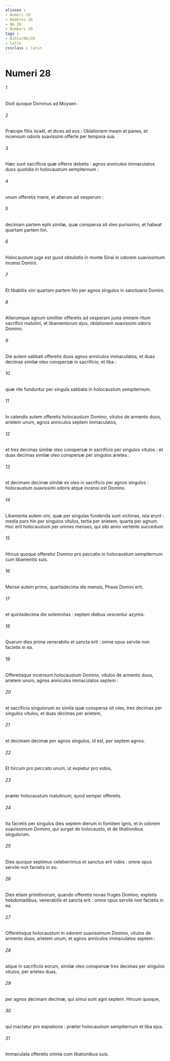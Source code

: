 ```yaml
---
aliases : 
- Numeri 28
- Nombres 28
- Nb 28
- Numbers 28
tags : 
- Bible/Nb/28
- latin
cssclass : latin
---
```


# Numeri 28

###### 1
Dixit quoque Dominus ad Moysen :
###### 2
Præcipe filiis Israël, et dices ad eos : Oblationem meam et panes, et incensum odoris suavissimi offerte per tempora sua.
###### 3
Hæc sunt sacrificia quæ offerre debetis : agnos anniculos immaculatos duos quotidie in holocaustum sempiternum :
###### 4
unum offeretis mane, et alterum ad vesperum :
###### 5
decimam partem ephi similæ, quæ conspersa sit oleo purissimo, et habeat quartam partem hin.
###### 6
Holocaustum juge est quod obtulistis in monte Sinai in odorem suavissimum incensi Domini.
###### 7
Et libabitis vini quartam partem hin per agnos singulos in sanctuario Domini.
###### 8
Alterumque agnum similiter offeretis ad vesperam juxta omnem ritum sacrificii matutini, et libamentorum ejus, oblationem suavissimi odoris Domino.
###### 9
Die autem sabbati offeretis duos agnos anniculos immaculatos, et duas decimas similæ oleo conspersæ in sacrificio, et liba :
###### 10
quæ rite funduntur per singula sabbata in holocaustum sempiternum.
###### 11
In calendis autem offeretis holocaustum Domino, vitulos de armento duos, arietem unum, agnos anniculos septem immaculatos,
###### 12
et tres decimas similæ oleo conspersæ in sacrificio per singulos vitulos : et duas decimas similæ oleo conspersæ per singulos arietes :
###### 13
et decimam decimæ similæ ex oleo in sacrificio per agnos singulos : holocaustum suavissimi odoris atque incensi est Domino.
###### 14
Libamenta autem vini, quæ per singulas fundenda sunt victimas, ista erunt : media pars hin per singulos vitulos, tertia per arietem, quarta per agnum. Hoc erit holocaustum per omnes menses, qui sibi anno vertente succedunt.
###### 15
Hircus quoque offeretur Domino pro peccatis in holocaustum sempiternum cum libamentis suis.
###### 16
Mense autem primo, quartadecima die mensis, Phase Domini erit,
###### 17
et quintadecima die solemnitas : septem diebus vescentur azymis.
###### 18
Quarum dies prima venerabilis et sancta erit : omne opus servile non facietis in ea.
###### 19
Offeretisque incensum holocaustum Domino, vitulos de armento duos, arietem unum, agnos anniculos immaculatos septem :
###### 20
et sacrificia singulorum ex simila quæ conspersa sit oleo, tres decimas per singulos vitulos, et duas decimas per arietem,
###### 21
et decimam decimæ per agnos singulos, id est, per septem agnos.
###### 22
Et hircum pro peccato unum, ut expietur pro vobis,
###### 23
præter holocaustum matutinum, quod semper offeretis.
###### 24
Ita facietis per singulos dies septem dierum in fomitem ignis, et in odorem suavissimum Domino, qui surget de holocausto, et de libationibus singulorum.
###### 25
Dies quoque septimus celeberrimus et sanctus erit vobis : omne opus servile non facietis in eo.
###### 26
Dies etiam primitivorum, quando offeretis novas fruges Domino, expletis hebdomadibus, venerabilis et sancta erit : omne opus servile non facietis in ea.
###### 27
Offeretisque holocaustum in odorem suavissimum Domino, vitulos de armento duos, arietem unum, et agnos anniculos immaculatos septem :
###### 28
atque in sacrificiis eorum, similæ oleo conspersæ tres decimas per singulos vitulos, per arietes duas,
###### 29
per agnos decimam decimæ, qui simul sunt agni septem. Hircum quoque,
###### 30
qui mactatur pro expiatione : præter holocaustum sempiternum et liba ejus.
###### 31
Immaculata offeretis omnia cum libationibus suis.

